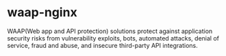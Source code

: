 # waap-nginx
WAAP(Web app and API protection) solutions protect against application security risks from vulnerability exploits, bots, automated attacks, denial of service, fraud and abuse, and insecure third-party API integrations. 
